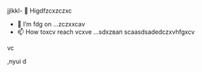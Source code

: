 jjlkkl- 👋 Higdfzcxzczxc
- 🌱 I’m fdg on ...zczxxcаv
- 📫 How toxcv reach vcxve ...sdxzвап
scaasdsadedczxvhfgxcv
<!---hgfgdf
makarovaoolha/makarovaoolha is a ✨ special ✨ repository becaubxcvse its `REAzvbwDME.md` (this file) appears on your GitHvzxcub profile.asccx
You can click csssthe Preview link to take a look at your changes.asdasdazxcs
--->vc
,nyui
d
